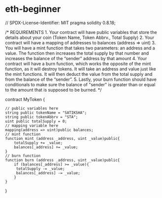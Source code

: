 # eth-beginner
// SPDX-License-Identifier: MIT
pragma solidity 0.8.18;

/*
       REQUIREMENTS
    1. Your contract will have public variables that store the details about your coin (Token Name, Token Abbrv., Total Supply)
    2. Your contract will have a mapping of addresses to balances (address => uint)
    3. You will have a mint function that takes two parameters: an address and a value. 
       The function then increases the total supply by that number and increases the balance 
       of the “sender” address by that amount
    4. Your contract will have a burn function, which works the opposite of the mint function, as it will destroy tokens. 
       It will take an address and value just like the mint functions. It will then deduct the value from the total supply 
       and from the balance of the “sender”.
    5. Lastly, your burn function should have conditionals to make sure the balance of "sender" is greater than or equal 
       to the amount that is supposed to be burned.
*/

contract MyToken {

    // public variables here
    string public tokenName = "SATIKSHA";
    string public tokenAbbrv = "STA";
    uint public totalSupply = 0;
    // mapping variable here
    mapping(address => uint)public balances;
    // mint function
    function mint (address _address, uint _value)public{
        totalSupply += _value;
        balances[_address] += _value;
    }
    // burn function
    function burn (address _address, uint _value)public{
        if (balances[_address] >= _value){
         totalSupply -= _value;
         balances[_address] -= _value;
        }
    }

}
